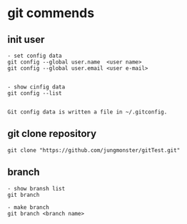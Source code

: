 # git commends


## init user
```
- set config data
git config --global user.name  <user name>
git config --global user.email <user e-mail>


- show cinfig data
git config --list


Git config data is written a file in ~/.gitconfig. 
```

## git clone repository
```
git clone "https://github.com/jungmonster/gitTest.git"
```

## branch
```
- show bransh list
git branch

- make branch
git branch <branch name>


```
